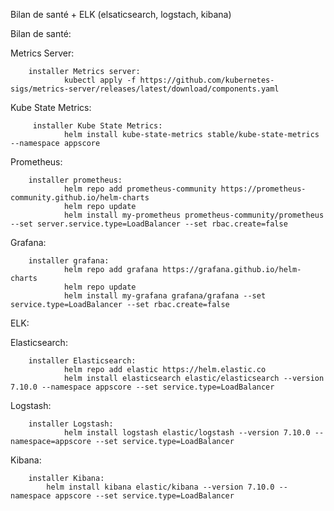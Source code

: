 Bilan de santé + ELK (elsaticsearch, logstach, kibana)

Bilan de santé: 

Metrics Server:

        installer Metrics server: 
                kubectl apply -f https://github.com/kubernetes-sigs/metrics-server/releases/latest/download/components.yaml
       
Kube State Metrics:

         installer Kube State Metrics:
                helm install kube-state-metrics stable/kube-state-metrics --namespace appscore
        
Prometheus:

        installer prometheus:
                helm repo add prometheus-community https://prometheus-community.github.io/helm-charts
                helm repo update
                helm install my-prometheus prometheus-community/prometheus --set server.service.type=LoadBalancer --set rbac.create=false
       
Grafana:

        installer grafana:
                helm repo add grafana https://grafana.github.io/helm-charts
                helm repo update
                helm install my-grafana grafana/grafana --set service.type=LoadBalancer --set rbac.create=false

ELK:

Elasticsearch:
        
        installer Elasticsearch:
                helm repo add elastic https://helm.elastic.co
                helm install elasticsearch elastic/elasticsearch --version 7.10.0 --namespace appscore --set service.type=LoadBalancer

Logstash:
        
        installer Logstash:
                helm install logstash elastic/logstash --version 7.10.0 --namespace=appscore --set service.type=LoadBalancer

Kibana:

        installer Kibana:
            helm install kibana elastic/kibana --version 7.10.0 --namespace appscore --set service.type=LoadBalancer
